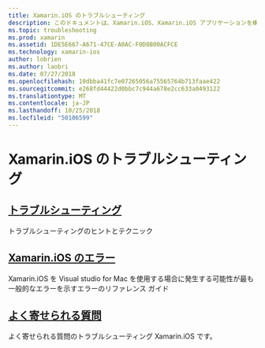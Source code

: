 ```yaml
---
title: Xamarin.iOS のトラブルシューティング
description: このドキュメントは、Xamarin.iOS、Xamarin.iOS アプリケーションを構築するときに、潜在的なエラーの一覧のトラブルシューティング情報を提供し、よく寄せられる質問のさまざまなリソースをリンクしています。
ms.topic: troubleshooting
ms.prod: xamarin
ms.assetid: 1DE5E667-A671-47CE-A0AC-F0D8B00ACFCE
ms.technology: xamarin-ios
author: lobrien
ms.author: laobri
ms.date: 07/27/2018
ms.openlocfilehash: 10dbba41fc7e07265056a75565764b713faae422
ms.sourcegitcommit: e268fd44422d0bbc7c944a678e2cc633a0493122
ms.translationtype: MT
ms.contentlocale: ja-JP
ms.lasthandoff: 10/25/2018
ms.locfileid: "50106599"
---
```

# <a name="troubleshooting-xamarinios"></a>Xamarin.iOS のトラブルシューティング

## <a name="troubleshootingiostroubleshootingtroubleshootingmd"></a>[トラブルシューティング](~/ios/troubleshooting/troubleshooting.md)

トラブルシューティングのヒントとテクニック

## <a name="xamarinios-errorsiostroubleshootingmtouch-errorsmd"></a>[Xamarin.iOS のエラー](~/ios/troubleshooting/mtouch-errors.md)

Xamarin.iOS を Visual studio for Mac を使用する場合に発生する可能性が最も一般的なエラーを示すエラーのリファレンス ガイド

## <a name="frequently-asked-questionsquestionsindexmd"></a>[よく寄せられる質問](questions/index.md)

よく寄せられる質問のトラブルシューティング Xamarin.iOS です。
